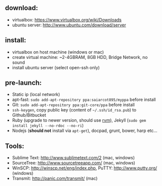 ## download:
- virtualbox: https://www.virtualbox.org/wiki/Downloads
- ubuntu server: http://www.ubuntu.com/download/server

## install:
- virtualbox on host machine (windows or mac)
- create virtual machine: ~2-4GBRAM, 8GB HDD, Bridge Network, no sound
- install ubuntu server (select open-ssh only)

## pre-launch:
- Static ip (local network)
- apt-fast: `sudo add-apt-repository ppa:saiarcot895/myppa` before install
- Git: `sudo add-apt-repository ppa:git-core/ppa` before install
- `ssh-keygen`, copy public key (content of `~/.ssh/id_rsa.pub`) to Github/Bitbucket
- Ruby (upgrade to newer version, should use [rvm](https://www.digitalocean.com/community/tutorials/how-to-install-ruby-on-rails-on-ubuntu-14-04-using-rvm)), Jekyll (`sudo gem install jekyll --no-rdoc --no-ri`)
- Nodejs (**should not** install via `apt-get`), docpad, grunt, bower, harp etc...

## Tools:
- Sublime Text: http://www.sublimetext.com/2 (mac, windows)
- SourceTree: http://www.sourcetreeapp.com/ (mac, windows)
- WinSCP: http://winscp.net/eng/index.php, PuTTY: http://www.putty.org/ (windows)
- Transmit: http://panic.com/transmit/ (mac)
